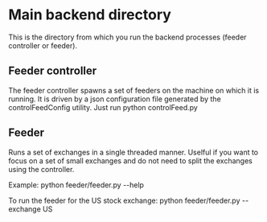 # Main backend directory
This is the directory from which you run the backend processes (feeder controller or feeder).

## Feeder controller
The feeder controller spawns a set of feeders on the machine on which it is running.
It is driven by a json configuration file generated by the controlFeedConfig utility.
Just run python controlFeed.py

## Feeder
Runs a set of exchanges in a single threaded manner. Uselful if you want to focus on a set of small exchanges and do not need to split the exchanges using the controller.

Example:  python feeder/feeder.py --help

To run the feeder for the US stock exchange:
python feeder/feeder.py --exchange US


